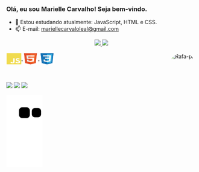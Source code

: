 ### Olá, eu sou Marielle Carvalho! Seja bem-vindo.
- 🌱 Estou estudando atualmente: JavaScript, HTML e CSS.
- 📫 E-mail: mariellecarvaloleal@gmail.com

<div align="center">
  <a href="https://github.com/mariellecarvalholeal">
  <img height="180em" src="https://github-readme-stats.vercel.app/api?username=mariellecarvalholeal&show_icons=true&theme=nord&include_all_commits=true&count_private=true"/>
  <img height="180em" src="https://github-readme-stats.vercel.app/api/top-langs/?username=mariellecarvalholeal&layout=compact&langs_count=7&theme=nord"/>
</div>
  
<div style="display: inline_block"><br>
  <img align="center" alt="Rafa-Js" height="30" width="40" src="https://raw.githubusercontent.com/devicons/devicon/master/icons/javascript/javascript-plain.svg">
  <img align="center" alt="Rafa-HTML" height="30" width="40" src="https://raw.githubusercontent.com/devicons/devicon/master/icons/html5/html5-original.svg">
  <img align="center" alt="Rafa-CSS" height="30" width="40" src="https://raw.githubusercontent.com/devicons/devicon/master/icons/css3/css3-original.svg">
  <img align="right" alt="Rafa-pic" height="150" style="border-radius:150px;" src="https://media.discordapp.net/attachments/781192959290769428/949048728399015936/output_7p1ZMX.gif?width=432&height=432">
  
</div>
  
  ##
  
  <div> 
  <br> <a href="https://instagram.com/mariellecarvalhol" target="_blank"><img src="https://img.shields.io/badge/-Instagram-%23E4405F?style=for-the-badge&logo=instagram&logoColor=white" target="_blank"></a>
  <a href = "mailto:mariellecarvalholeal@gmail.com"><img src="https://img.shields.io/badge/-Gmail-%23333?style=for-the-badge&logo=gmail&logoColor=white" target="_blank"></a>
  <a href="https://www.linkedin.com/in/mariellecarvalhol/" target="_blank"><img src="https://img.shields.io/badge/-LinkedIn-%230077B5?style=for-the-badge&logo=linkedin&logoColor=white" target="_blank"></a> 
 
  ![Snake animation](https://github.com/rafaballerini/rafaballerini/blob/output/github-contribution-grid-snake.svg)
 
</div>
